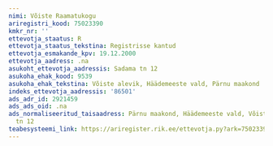 ```yaml
---
nimi: Võiste Raamatukogu
ariregistri_kood: 75023390
kmkr_nr: ''
ettevotja_staatus: R
ettevotja_staatus_tekstina: Registrisse kantud
ettevotja_esmakande_kpv: 19.12.2000
ettevotja_aadress: .na
asukoht_ettevotja_aadressis: Sadama tn 12
asukoha_ehak_kood: 9539
asukoha_ehak_tekstina: Võiste alevik, Häädemeeste vald, Pärnu maakond
indeks_ettevotja_aadressis: '86501'
ads_adr_id: 2921459
ads_ads_oid: .na
ads_normaliseeritud_taisaadress: Pärnu maakond, Häädemeeste vald, Võiste alevik, Sadama
  tn 12
teabesysteemi_link: https://ariregister.rik.ee/ettevotja.py?ark=75023390&ref=rekvisiidid
---
```

